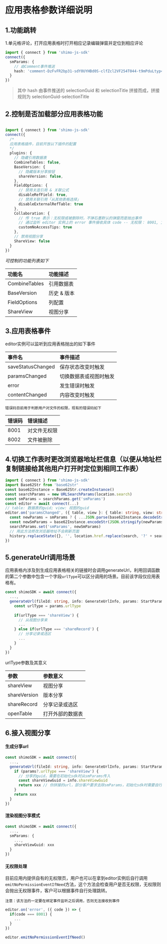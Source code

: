 
# 应用表格参数详细说明

## 1.功能跳转

1.单元格评论，打开应用表格时打开相应记录编辑弹窗并定位到相应评论
```typescript
import { connect } from 'shimo-js-sdk'
connect({
  smParams: {
    // 由Comment事件推送
    hash: 'comment-DzFvFR2bp31-sdY0UYHBd0S-clfZcl2VF254T044-t9mPduLtyp4-g4XV3B1Z8PX:%E6%A0%87%E9%A2%98'
  }
})
```
> 其中 hash 由事件推送的 selectionGuid 和 selectionTitle 拼接而成，拼接规则为 selectionGuid-selectionTitle


## 2.控制是否加载部分应用表格功能

```typescript

import { connect } from 'shimo-js-sdk'
connect({
  /*
  应用表格插件，目前开放以下插件的配置
  */
  plugins: {
    // 隐藏引用数据表
    CombineTables: false, 
    BaseVersion: {
      // 隐藏版本分享按钮
      shareVersion: false,
    },
    FieldOptions: {
      // 禁用关连引用 & 关联公式
      disableRefField: true,
      // 禁用关联引用「从其他表格选择」
      disableExternalRefTable: true
    },
    Collaboration: {
      // 传 true 表示：无权限或被删除时，不弹石墨默认的弹窗而是抛出事件
      // 通过监听 editor 实例上的 error 事件接收具体 code -- 无权限： 8001, 文件被删除：8002
      customNoAccessTips: true
    },
    // 禁用视图分享
    ShareView: false
  }
})
```
<i>可控制的功能列表如下</i>

|功能名|功能描述|
|:----|:----|
|CombineTables|引用数据表|
|BaseVersion|历史 & 版本|
|FieldOptions|列配置|
|ShareView|视图分享|

## 3.应用表格事件
editor实例可以监听到应用表格抛出的如下事件

|事件名|事件描述|
|:----|:----|
|saveStatusChanged|保存状态改变时触发|
|paramsChanged|切换数据表或视图时触发|
|error|发生错误时触发|
|contentChanged|内容改变时触发|

`错误码目前用于判断用户对文件的权限，现有的错误码如下`

|错误码|错误描述|
|:----|:----|
|8001|对文件无权限|
|8002|文件被删除|



## 4.切换工作表时更改浏览器地址栏信息（以便从地址栏复制链接给其他用户打开时定位到相同工作表）
```typescript
import { connect } from 'shimo-js-sdk'
import Base62Str from 'base62str'
const base62Instance = Base62Str.createInstance()
const searchParams = new URLSearchParams(location.search)
const smParams = searchParams.get('smParams')
const editor = await connect(...)
// table: 数据表的guid; view: 视图的guid
editor.on('paramsChanged', ({ table, view }: { table: string, view: string }) => {
  const newParams = smParams ? { ...JSON.parse(base62Instance.decodeStr(smParams)), table, view } : { table, view }
  const newSmParams = base62Instance.encodeStr(JSON.stringify(newParams))
  searchParams.set('smParams', newSmParams)
  // 用此方法修改浏览器地址不会刷新页面
  history.replaceState({}, '', location.href.replace(search, '?' + searchParams.toString()))
})
```

## 5.generateUrl调用场景
应用表格内涉及到生成应用表格相关的链接时会调用generateUrl，利用回调函数的第二个参数中包含一个字段`urlType`可以区分调用的场景。目前该字段仅应用表格有。
```typescript
const shimoSDK = await connect({
  ...,
  generateUrl(fileId: string, info: GenerateUrlInfo, params: StartParams /* smParams解出来的参数 */): string {
    const urlType = params.urlType
    
    if(urlType === 'shareView') {
      // 从视图分享来
      ...
    } else if(urlType === 'shareRecord') {
      // 分享记录或选区
      ...
    }
  }
})
```
urlType参数及其意义

|参数|参数意义|
|:----|:----|
|shareView|视图分享|
|shareVersion|版本分享|
|shareRecord|分享记录或选区|
|openTable|打开外部的数据表|


## 6.接入视图分享
#### 生成分享url
```typescript
const shimoSDK = await connect({
  ...,
  generateUrl(fileId: string, info: GenerateUrlInfo, params: StartParams): string {
    if (params?.urlType === 'shareView') {
      // 分享的guid，需要在初始化sdk时从smParams传入
      const shareViewGuid = info.shareViewGuid
      return xxx // 你拼接的url，部分客户要求去除smParams，初始化sdk时需要自行拼接smParams
    }
    return xxx
  }
})
```

#### 渲染视图分享模式
```typescript
const shimoSDK = await connect({
  ...,
  smParams: {
    ...,
    shareViewGuid: xxx
  }
})
```

#### 无权限处理
目前应用内提供自有的无权限页，用户也可以在拿到editor实例后自行调用`emitNoPermissionEventIfNeed`方法，这个方法会检查用户是否无权限，无权限则会抛出无权限事件，客户可以根据事件自行处理跳转。

`注意：该方法的一定要在绑定事件监听之后调用，否则无法接收到事件`

```typescript
editor.on('error', ({ code }) => {
  if(code === 8001) {
    ...
  }
})

editor.emitNoPermissionEventIfNeed()
```
